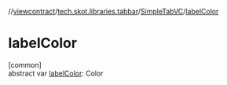 //[viewcontract](../../../index.md)/[tech.skot.libraries.tabbar](../index.md)/[SimpleTabVC](index.md)/[labelColor](label-color.md)

# labelColor

[common]\
abstract var [labelColor](label-color.md): Color
